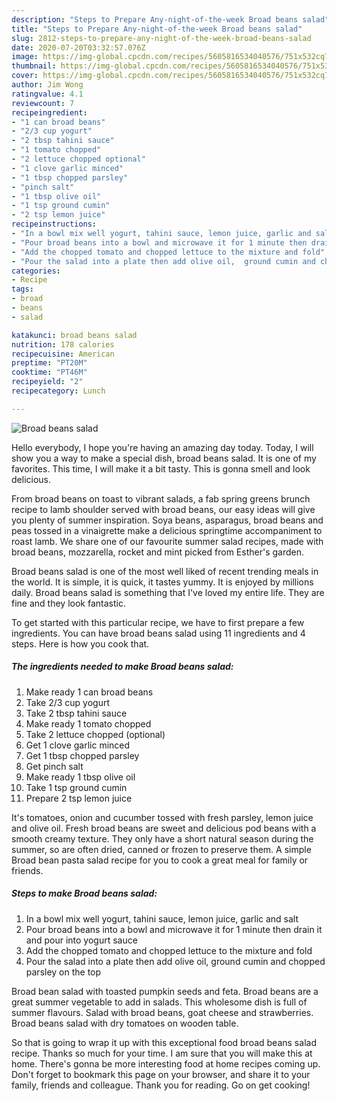 ```yaml
---
description: "Steps to Prepare Any-night-of-the-week Broad beans salad"
title: "Steps to Prepare Any-night-of-the-week Broad beans salad"
slug: 2812-steps-to-prepare-any-night-of-the-week-broad-beans-salad
date: 2020-07-20T03:32:57.076Z
image: https://img-global.cpcdn.com/recipes/5605816534040576/751x532cq70/broad-beans-salad-recipe-main-photo.jpg
thumbnail: https://img-global.cpcdn.com/recipes/5605816534040576/751x532cq70/broad-beans-salad-recipe-main-photo.jpg
cover: https://img-global.cpcdn.com/recipes/5605816534040576/751x532cq70/broad-beans-salad-recipe-main-photo.jpg
author: Jim Wong
ratingvalue: 4.1
reviewcount: 7
recipeingredient:
- "1 can broad beans"
- "2/3 cup yogurt"
- "2 tbsp tahini sauce"
- "1 tomato chopped"
- "2 lettuce chopped optional"
- "1 clove garlic minced"
- "1 tbsp chopped parsley"
- "pinch salt"
- "1 tbsp olive oil"
- "1 tsp ground cumin"
- "2 tsp lemon juice"
recipeinstructions:
- "In a bowl mix well yogurt, tahini sauce, lemon juice, garlic and salt"
- "Pour broad beans into a bowl and microwave it for 1 minute then drain it and pour into yogurt sauce"
- "Add the chopped tomato and chopped lettuce to the mixture and fold"
- "Pour the salad into a plate then add olive oil,  ground cumin and chopped parsley on the top"
categories:
- Recipe
tags:
- broad
- beans
- salad

katakunci: broad beans salad 
nutrition: 178 calories
recipecuisine: American
preptime: "PT20M"
cooktime: "PT46M"
recipeyield: "2"
recipecategory: Lunch

---
```



![Broad beans salad](https://img-global.cpcdn.com/recipes/5605816534040576/751x532cq70/broad-beans-salad-recipe-main-photo.jpg)

Hello everybody, I hope you're having an amazing day today. Today, I will show you a way to make a special dish, broad beans salad. It is one of my favorites. This time, I will make it a bit tasty. This is gonna smell and look delicious.

From broad beans on toast to vibrant salads, a fab spring greens brunch recipe to lamb shoulder served with broad beans, our easy ideas will give you plenty of summer inspiration. Soya beans, asparagus, broad beans and peas tossed in a vinaigrette make a delicious springtime accompaniment to roast lamb. We share one of our favourite summer salad recipes, made with broad beans, mozzarella, rocket and mint picked from Esther&#39;s garden.

Broad beans salad is one of the most well liked of recent trending meals in the world. It is simple, it is quick, it tastes yummy. It is enjoyed by millions daily. Broad beans salad is something that I've loved my entire life. They are fine and they look fantastic.


To get started with this particular recipe, we have to first prepare a few ingredients. You can have broad beans salad using 11 ingredients and 4 steps. Here is how you cook that.

<!--inarticleads1-->

##### The ingredients needed to make Broad beans salad:

1. Make ready 1 can broad beans
1. Take 2/3 cup yogurt
1. Take 2 tbsp tahini sauce
1. Make ready 1 tomato chopped
1. Take 2 lettuce chopped (optional)
1. Get 1 clove garlic minced
1. Get 1 tbsp chopped parsley
1. Get pinch salt
1. Make ready 1 tbsp olive oil
1. Take 1 tsp ground cumin
1. Prepare 2 tsp lemon juice


It&#39;s tomatoes, onion and cucumber tossed with fresh parsley, lemon juice and olive oil. Fresh broad beans are sweet and delicious pod beans with a smooth creamy texture. They only have a short natural season during the summer, so are often dried, canned or frozen to preserve them. A simple Broad bean pasta salad recipe for you to cook a great meal for family or friends. 

<!--inarticleads2-->

##### Steps to make Broad beans salad:

1. In a bowl mix well yogurt, tahini sauce, lemon juice, garlic and salt
1. Pour broad beans into a bowl and microwave it for 1 minute then drain it and pour into yogurt sauce
1. Add the chopped tomato and chopped lettuce to the mixture and fold
1. Pour the salad into a plate then add olive oil,  ground cumin and chopped parsley on the top


Broad bean salad with toasted pumpkin seeds and feta. Broad beans are a great summer vegetable to add in salads. This wholesome dish is full of summer flavours. Salad with broad beans, goat cheese and strawberries. Broad beans salad with dry tomatoes on wooden table. 

So that is going to wrap it up with this exceptional food broad beans salad recipe. Thanks so much for your time. I am sure that you will make this at home. There's gonna be more interesting food at home recipes coming up. Don't forget to bookmark this page on your browser, and share it to your family, friends and colleague. Thank you for reading. Go on get cooking!
